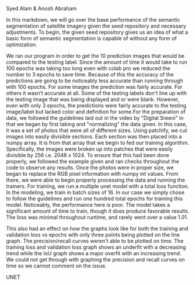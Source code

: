 Syed Alam &
Anosh Abraham


In this markdown, we will go over the base performance of the semantic segmentation of satellite imagery given the seed repository and necessary adjustments. To begin, the given seed repository gives us an idea of what a basic form of semantic segmentation is capable of without any form of optimization.

We ran our program in order to get the 10 prediction images that would be compared to the testing label. Since the amount of time it would take to run 100 epochs was taking too long even with colab pro we reduced the number to 3 epochs to save time. Because of this the accuracy of the predictions are going to be noticeably less accurate than running through with 100 epochs. For some images the prediction was fairly accurate. For others it wasn’t accurate at all. Some of the testing labels don't line up with the testing image that was being displayed and or were blank. However, even with only 3 epochs, the predictions were fairly accurate to the testing image/label but lacked color and definition for some.For the preparation of data, we followed the guidelines laid out in the video by "Digital Sreeni" in that we began by first taking and "normalizing" the data given. In this case, it was a set of photos that were all of different sizes. Using patchify, we cut images into easily divisible sections. Each section was then placed into a numpy array. It is from that array that we begin to fed our training algorithm. Specifically, the images were broken up into patches that were easily divisible by 256 i.e. 2048 x 1024. To ensure that this had been done properly, we followed the example given and ran checks throughout the code to observe any results. Once the photos were in proper size, we began to replace the RGB pixel information with numpy int values. From there, we were able to begin properly processing the data and running the trainers. For training, we run a multiple unet model with a total loss function. In the modeling, we train in batch sizes of 16. In our case we simply chose to follow the guidelines and run one hundred total epochs for training this model. Noticeably, the performance here is poor. The model takes a significant amount of time to train, though it does produce favorable results. The loss was minimal throughout runtime, and rarely went over a value 1.01.

This also had an effect on how the graphs look like for both the training and validation loss vs epochs with only three points being plotted on the line graph. The precision/recall curves weren't able to be plotted on time. The training loss and validation loss graph shows an underfit with a decreasing trend while the IoU graph shows a major overfit with an increasing trend. We could not get through with graphing the precision and recall curves on time so we cannot comment on the issue.

UNET

